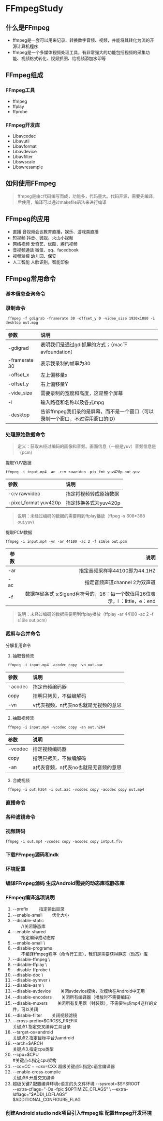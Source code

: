 # FFmpegStudy
## 什么是FFmpeg
- ffmpeg是一套可以用来记录、转换数字音频、视频，并能将其转化为流的开源计算机程序
- ffmpeg是一个多媒体视频处理工具，有非常强大的功能包括视频的采集功能、视频格式转化、视频抓图、给视频添加水印等
## FFmpeg组成
### FFmpeg工具
- ffmpeg
- ffplay
- ffprobe
### FFmpeg开发库
- Libavcodec
- Libavutil
- Libavformat
- Libavdevice
- Libavfilter
- Libswscale
- Libswresample
## 如何使用FFmpeg
>ffmpeg是由c代码编写而成，功能多，代码量大。代码开源，需要先编译，后使用，编译可以通过makefile语法来进行编译
## FFmpeg的应用
- 直播
音视频会议教育直播，娱乐、游戏类直播
- 短视频
抖音、微视、火山小视频
- 网络视频
爱奇艺、优酷、腾讯视频
- 音视频通话
微信、qq、facedbook
- 视频监控
幼儿园、保安
- 人工智能
人脸识别，智能印象
## FFmpeg常用命令
### 基本信息查询命令
### 录制命令
```
 ffmpeg -f gdigrab -framerate 30 -offset_y 0 -video_size 1920x1080 -i desktop out.mpg
```
| 参数       |  说明  |
|:------    |:------|
| -gdigrad   | 表明我们是通过gdi抓屏的方式；（mac下 avfoundation） |
| -framerate 30 | 表示我录制的帧率为30 |
| -offset_x | 左上偏移量x |
| -offset_y | 右上偏移量Y |
| -vide_size | 需要录制的宽度和高度，这是整个屏幕 |
| -i | 输入路径和名称以及各式mpg |
| -desktop | 告诉ffmpeg我们录的是屏幕，而不是一个窗口（可以录制一个窗口，不过得用窗口的ID）|
### 处理原始数据命令
>定义：获取未经过编码的画像和音频。画面信息（一般是yuv）音频信息是（pcm）

提取YUV数据
```
ffmpeg -i input.mp4 -an -c:v rawvideo -pix_fmt yuv420p out.yuv
```
| 参数       |  说明  |
|:------    |:------|
| -c:v rawvideo   | 指定将视频转成原始数据 |
| -pixel_format yuv420p | 指定转换各式为yuv420p |
> 说明：未经过编码的数据的需要用到ffplay播放（ffpeg -s 608*368 out.yuv）

提取PCM数据
```
ffmpeg -i input.mp4 -vn -ar 44100 -ac 2 -f s16le out.pcm
```
| 参数       |  说明  |
| ------    | ------:|
| -ar   | 指定音频采样率44100即为44.1HZ |
| -ac   | 指定音频声道channel 2为双声道 |
| -f    | 数据存储各式 s:Sigend有符号的，16：每一个数值用16位表示，l ：little，e：end |
> 说明：未经过编码的数据需要用到ffplay播放（ffplay -ar 44100 -ac 2 -f s16le out.pcm）

### 裁剪与合并命令
分解复用命令
1. 抽取音频流
```
 ffmpeg -i input.mp4 -acodec copy -vn out.aac
```
| 参数       |  说明  |
|:------    |:------|
| -acodec   | 指定音频编码器 |
| copy      | 指明只拷贝，不做编解码 |
| -vn       | v代表视频，n代表no也就是无视频的意思 |

2. 抽取视频流
```
 ffmpeg -i input.mp4 -vcodec copy -an out.h264
```
| 参数       |  说明  |
|:------    |:------|
| -vcodec   | 指定视频编码器 |
| copy      | 指明只拷贝，不做编解码 |
| -an       | a代表音频，n代表no也就是无音频的意思 |
3. 合成视频
```
 ffmpeg -i out.h264 -i out.aac -vcodec copy -acodec copy out.mp4
```
### 直播命令
### 各种滤镜命令
### 视频转码
```
ffmpeg -i out.mp4 -vcodec copy -acodec copy intput.flv
```

### 下载FFmpeg源码和ndk
### 环境配置
### 编译FFmpeg源码 生成Android需要的动态库或静态库
### FFmpeg编译选项说明
 1. --prefix 
  &emsp;&emsp; 指定输出目录
 2. --enable-small
 &emsp;&emsp;优化大小
 3.  --disable-static \
 &emsp;&emsp;//关闭静态库 
 4.  --enable-shared \
 &emsp;&emsp;指定编译成动态库
 5.  --enable-small \
 6.  --disable-programs \
  &emsp;&emsp;不编译ffmpeg程序（命令行工具），我们是需要获得静态（动态）库
 7.  --disable-ffmpeg \
 8.  --disable-ffplay \
 9. --disable-ffprobe \
 10. --disable-doc \
 11. --disable-symver \
 12. --disable-asm \
 13. --disable-avdevice
 &emsp;&emsp;关闭avdevice模块，次模块在Android中无用
 14. --disable-encoders
 &emsp;&emsp;关闭所有编译器（播放时不需要编码）
 15. --disable-muxers
 &emsp;&emsp;关闭所有复用器（封装器），不需要生成mp4这样的文件，可以关闭
 16. --disable-filter
 &emsp;&emsp;关闭视频滤镜
 17. --cross-prefix=$CROSS_PREFIX \
   关键点1.指定交叉编译工具目录
 18. --target-os=android \
   关键点2.指定目标平台为android
 19. --arch=$ARCH \
   关键点3.指定cpu类型
 20. --cpu=$CPU \
   #关键点4.指定cpu架构
 21. --cc=$CC
      --cxx=$CXX
    超级关键点5.指定c语言编译器
 22. --enable-cross-compile \
   关键点6.开启交叉编译
  23. 超级关键7.配置编译环境c语言的头文件环境
    --sysroot=$SYSROOT \
    --extra-cflags="-Os -fpic $OPTIMIZE_CFLAGS" \
    --extra-ldflags="$ADDI_LDFLAGS" \
    $ADDITIONAL_CONFIGURE_FLAG
### 创建Android studio ndk项目引入ffmpeg库 配置ffmpeg开发环境 
